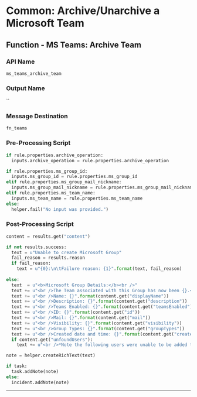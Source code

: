 <!--
    DO NOT MANUALLY EDIT THIS FILE
    THIS FILE IS AUTOMATICALLY GENERATED WITH resilient-sdk codegen
-->

# Common: Archive/Unarchive a Microsoft Team

## Function - MS Teams: Archive Team

### API Name
`ms_teams_archive_team`

### Output Name
``

### Message Destination
`fn_teams`

### Pre-Processing Script
```python
if rule.properties.archive_operation:
  inputs.archive_operation = rule.properties.archive_operation

if rule.properties.ms_group_id:
  inputs.ms_group_id = rule.properties.ms_group_id
elif rule.properties.ms_group_mail_nickname:
  inputs.ms_group_mail_nickname = rule.properties.ms_group_mail_nickname
elif rule.properties.ms_team_name:
  inputs.ms_team_name = rule.properties.ms_team_name
else:
  helper.fail("No input was provided.")
```

### Post-Processing Script
```python
content = results.get("content")

if not results.success:
  text = u"Unable to create Microsoft Group"
  fail_reason = results.reason
  if fail_reason:
    text = u"{0}:\n\tFailure reason: {1}".format(text, fail_reason)
    
else:
  text  = u"<b>Microsoft Group Details:</b><br />"
  text += u"<br />The Team associated with this Group has now been {}.<br />".format(content.get("teamsEnabled"))
  text += u"<br />Name: {}".format(content.get("displayName"))
  text += u"<br />Description: {}".format(content.get("description"))
  text += u"<br />Teams Enabled: {}".format(content.get("teamsEnabled"))
  text += u"<br />ID: {}".format(content.get("id"))
  text += u"<br />Mail: {}".format(content.get("mail"))
  text += u"<br />Visibility: {}".format(content.get("visibility"))
  text += u"<br />Group Types: {}".format(content.get("groupTypes"))
  text += u"<br />Created date and time: {}".format(content.get("createdDateTime"))
  if content.get("unfoundUsers"):
    text += u"<br />*Note the following users were unable to be added to the group: {}".format(content.get("unfoundUsers"))

note = helper.createRichText(text)

if task:
  task.addNote(note)
else:
  incident.addNote(note)

```

---

